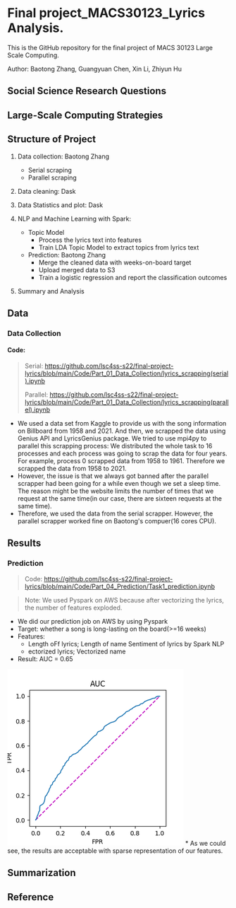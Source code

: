 # Final project_MACS30123_Lyrics Analysis.
This is the GitHub repository for the final project of MACS 30123 Large Scale Computing.

Author: Baotong Zhang, Guangyuan Chen, Xin Li, Zhiyun Hu

## Social Science Research Questions    


## Large-Scale Computing Strategies    



## Structure of Project   

1. Data collection: Baotong Zhang
   * Serial scraping
   * Parallel scraping

2. Data cleaning: Dask

3. Data Statistics and plot: Dask

4. NLP and Machine Learning with Spark: 
     * Topic Model 
       * Process the lyrics text into features
       * Train LDA Topic Model to extract topics from lyrics text 
     * Prediction: Baotong Zhang
       * Merge the cleaned data with weeks-on-board target
       * Upload merged data to S3
       * Train a logistic regression and report the classification outcomes

6. Summary and Analysis


## Data 
### Data Collection
#### Code: 
> 
> Serial: https://github.com/lsc4ss-s22/final-project-lyrics/blob/main/Code/Part_01_Data_Collection/lyrics_scrapping(serial).ipynb
> 
> Parallel: https://github.com/lsc4ss-s22/final-project-lyrics/blob/main/Code/Part_01_Data_Collection/lyrics_scrapping(parallel).ipynb
* We used a data set from Kaggle to provide us with the song information on Billboard from 1958 and 2021. And then, we scrapped the data using Genius API and LyricsGenius package. We tried to use mpi4py to parallel this scrapping process: We distributed the whole task to 16 processes and each process was going to scrap the data for four years. For example, process 0 scrapped data from 1958 to 1961. Therefore we scrapped the data from 1958 to 2021.
* However, the issue is that we always got banned after the parallel scrapper had been going for a while even though we set a sleep time. The reason might be the website limits the number of times that we request at the same time(in our case, there are sixteen requests at the same time).
* Therefore, we used the data from the serial scrapper. However, the parallel scrapper worked fine on Baotong's compuer(16 cores CPU).


## Results   
### Prediction
> Code: https://github.com/lsc4ss-s22/final-project-lyrics/blob/main/Code/Part_04_Prediction/Task1_prediction.ipynb

> Note: We used Pyspark on AWS because after vectorizing the lyrics, the number of features exploded. 
* We did our prediction job on AWS by using Pyspark
* Target: whether a song is long-lasting on the board(>=16 weeks)
* Features:
  * Length oFf lyrics; Length of name 
   Sentiment of lyrics by Spark NLP 
  * ectorized lyrics; Vectorized name 
* Result: AUC = 0.65
<img src="AUC.png">
* As we could see, the results are acceptable with sparse representation of our features.


## Summarization


## Reference    

